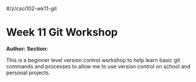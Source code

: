 #/z/csci102-wk11-git
# Week 11 Git Workshop
**Author:** <Kramer Kilroy>
**Section:** <Section A>

This is a beginner level version control workshop to help learn basic git commands and processes to allow me to use version control on school and personal projects.